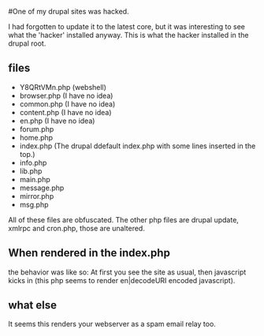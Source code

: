 #One of my drupal sites was hacked.

I had forgotten to update it to the latest core, but it was interesting to see what the 'hacker' installed anyway.
This is what the hacker installed in the drupal root.

## files
* Y8QRtVMn.php (webshell)
* browser.php (I have no idea)
* common.php (I have no idea)
* content.php (I have no idea)
* en.php (I have no idea)
* forum.php
* home.php
* index.php (The drupal ddefault index.php with some lines inserted in the top.)
* info.php
* lib.php
* main.php
* message.php
* mirror.php
* msg.php

All of these files are obfuscated.
The other php files are drupal update, xmlrpc and cron.php, those are unaltered.

## When rendered in the index.php

the behavior was like so:
At first you see the site as usual, then javascript kicks in (this php seems to render en|decodeURI encoded javascript).

## what else
It seems this renders your webserver as a spam email relay too.
